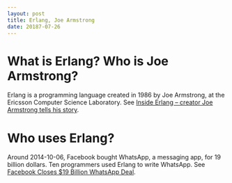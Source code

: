 ```yaml
---
layout: post
title: Erlang, Joe Armstrong
date: 20187-07-26
---
```


# What is Erlang? Who is Joe Armstrong?

Erlang is a programming language created in 1986 by Joe Armstrong, at the Ericsson Computer Science Laboratory. See [Inside Erlang – creator Joe Armstrong tells his story](https://www.erlang.org/about).

# Who uses Erlang?

Around 2014-10-06, Facebook bought WhatsApp, a messaging app, for 19 billion dollars. Ten programmers used Erlang to write WhatsApp. See [Facebook Closes $19 Billion WhatsApp Deal](https://www.forbes.com/sites/parmyolson/2014/10/06/facebook-closes-19-billion-whatsapp-deal/#6038ac1d5c66).
